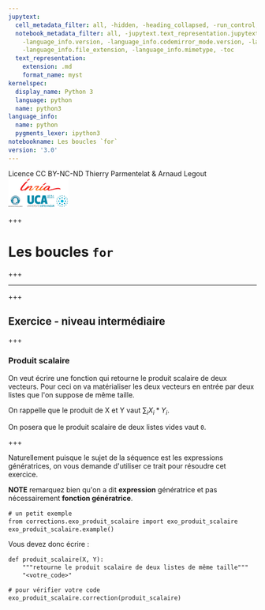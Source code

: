 ```yaml
---
jupytext:
  cell_metadata_filter: all, -hidden, -heading_collapsed, -run_control, -trusted
  notebook_metadata_filter: all, -jupytext.text_representation.jupytext_version, -jupytext.text_representation.format_version,
    -language_info.version, -language_info.codemirror_mode.version, -language_info.codemirror_mode,
    -language_info.file_extension, -language_info.mimetype, -toc
  text_representation:
    extension: .md
    format_name: myst
kernelspec:
  display_name: Python 3
  language: python
  name: python3
language_info:
  name: python
  pygments_lexer: ipython3
notebookname: Les boucles `for`
version: '3.0'
---
```


<div class="licence">
<span>Licence CC BY-NC-ND</span>
<span>Thierry Parmentelat &amp; Arnaud Legout</span>
<span><img src="media/both-logos-small-alpha.png" /></span>
</div>

+++

# Les boucles `for`

+++

******

+++

## Exercice - niveau intermédiaire

+++

### Produit scalaire

On veut écrire une fonction qui retourne le produit scalaire de deux vecteurs. Pour ceci on va matérialiser les deux vecteurs en entrée par deux listes que l'on suppose de même taille.

On rappelle que le produit de X et Y vaut $\sum_{i} X_i * Y_i$.

On posera que le produit scalaire de deux listes vides vaut `0`.

+++

Naturellement puisque le sujet de la séquence est les expressions génératrices, on vous demande d'utiliser ce trait pour résoudre cet exercice.

**NOTE** remarquez bien qu'on a dit **expression** génératrice et pas nécessairement **fonction génératrice**.

```{code-cell} ipython3
# un petit exemple
from corrections.exo_produit_scalaire import exo_produit_scalaire
exo_produit_scalaire.example()
```

Vous devez donc écrire :

```{code-cell} ipython3
def produit_scalaire(X, Y): 
    """retourne le produit scalaire de deux listes de même taille"""
    "<votre_code>"
```

```{code-cell} ipython3
# pour vérifier votre code
exo_produit_scalaire.correction(produit_scalaire)
```
